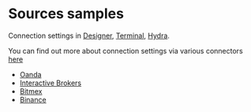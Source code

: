 # Sources samples

Connection settings in [Designer](Designer.md), [Terminal](Terminal.md), [Hydra](Hydra.md). 

You can find out more about connection settings via various connectors [here](API_ConnectorsUIConfiguration.md)

- [Oanda](HydraConnectingOanda.md)
- [Interactive Brokers](HydraConnectingIBTWS.md)
- [Bitmex](HydraConnectingBitmex.md)
- [Binance](HydraConnectingBinance.md)
